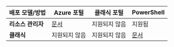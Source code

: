 | **배포 모델/방법** | **Azure 포털** | **클래식 포털** | **PowerShell** |
| --- | --- | --- | --- |
| **리소스 관리자** |[문서](../articles/vpn-gateway/vpn-gateway-howto-multi-site-to-site-resource-manager-portal.md) |지원되지 않음 |지원됨 |
| **클래식** |지원되지 않음 |지원되지 않음 |[문서](../articles/vpn-gateway/vpn-gateway-multi-site.md) |

<!--HONumber=Oct16_HO2-->


